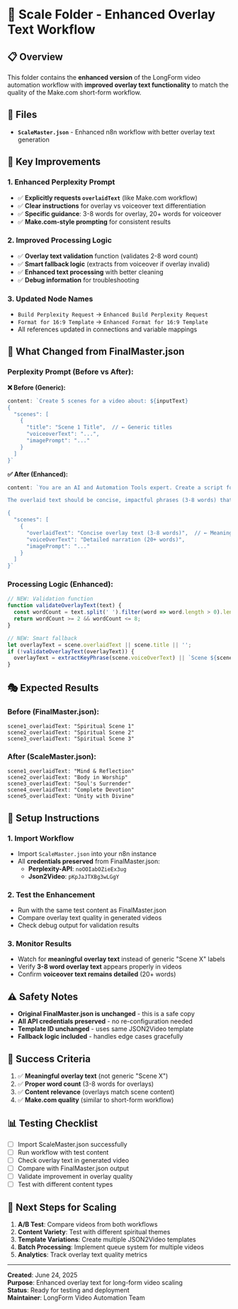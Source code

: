 # 🚀 Scale Folder - Enhanced Overlay Text Workflow

## 📋 Overview
This folder contains the **enhanced version** of the LongForm video automation workflow with **improved overlay text functionality** to match the quality of the Make.com short-form workflow.

## 📁 Files
- **`ScaleMaster.json`** - Enhanced n8n workflow with better overlay text generation

## 🎯 Key Improvements

### **1. Enhanced Perplexity Prompt**
- ✅ **Explicitly requests `overlaidText`** (like Make.com workflow)
- ✅ **Clear instructions** for overlay vs voiceover text differentiation
- ✅ **Specific guidance**: 3-8 words for overlay, 20+ words for voiceover
- ✅ **Make.com-style prompting** for consistent results

### **2. Improved Processing Logic**
- ✅ **Overlay text validation** function (validates 2-8 word count)
- ✅ **Smart fallback logic** (extracts from voiceover if overlay invalid)
- ✅ **Enhanced text processing** with better cleaning
- ✅ **Debug information** for troubleshooting

### **3. Updated Node Names**
- `Build Perplexity Request` → `Enhanced Build Perplexity Request`
- `Format for 16:9 Template` → `Enhanced Format for 16:9 Template`
- All references updated in connections and variable mappings

## 🔄 What Changed from FinalMaster.json

### **Perplexity Prompt (Before vs After):**

**❌ Before (Generic):**
```javascript
content: `Create 5 scenes for a video about: ${inputText}
{
  "scenes": [
    {
      "title": "Scene 1 Title",  // ← Generic titles
      "voiceoverText": "...",
      "imagePrompt": "..."
    }
  ]
}`
```

**✅ After (Enhanced):**
```javascript
content: `You are an AI and Automation Tools expert. Create a script for a long-form video...

The overlaid text should be concise, impactful phrases (3-8 words) that highlight the key message of each scene and will appear as text overlay on the video.

{
  "scenes": [
    {
      "overlaidText": "Concise overlay text (3-8 words)",  // ← Meaningful overlays
      "voiceOverText": "Detailed narration (20+ words)",
      "imagePrompt": "..."
    }
  ]
}`
```

### **Processing Logic (Enhanced):**
```javascript
// NEW: Validation function
function validateOverlayText(text) {
  const wordCount = text.split(' ').filter(word => word.length > 0).length;
  return wordCount >= 2 && wordCount <= 8;
}

// NEW: Smart fallback
let overlayText = scene.overlaidText || scene.title || '';
if (!validateOverlayText(overlayText)) {
  overlayText = extractKeyPhrase(scene.voiceOverText) || `Scene ${sceneNum}`;
}
```

## 🎭 Expected Results

### **Before (FinalMaster.json):**
```
scene1_overlaidText: "Spiritual Scene 1"
scene2_overlaidText: "Spiritual Scene 2"
scene3_overlaidText: "Spiritual Scene 3"
```

### **After (ScaleMaster.json):**
```
scene1_overlaidText: "Mind & Reflection"
scene2_overlaidText: "Body in Worship"
scene3_overlaidText: "Soul's Surrender"
scene4_overlaidText: "Complete Devotion"
scene5_overlaidText: "Unity with Divine"
```

## 🔧 Setup Instructions

### **1. Import Workflow**
- Import `ScaleMaster.json` into your n8n instance
- All **credentials preserved** from FinalMaster.json:
  - **Perplexity-API**: `noOOIabOZieEx3ug`
  - **Json2Video**: `pKpJaJTXBg3wLGgY`

### **2. Test the Enhancement**
- Run with the same test content as FinalMaster.json
- Compare overlay text quality in generated videos
- Check debug output for validation results

### **3. Monitor Results**
- Watch for **meaningful overlay text** instead of generic "Scene X" labels
- Verify **3-8 word overlay text** appears properly in videos
- Confirm **voiceover text remains detailed** (20+ words)

## ⚠️ Safety Notes
- **Original FinalMaster.json is unchanged** - this is a safe copy
- **All API credentials preserved** - no re-configuration needed
- **Template ID unchanged** - uses same JSON2Video template
- **Fallback logic included** - handles edge cases gracefully

## 🎯 Success Criteria
1. ✅ **Meaningful overlay text** (not generic "Scene X")
2. ✅ **Proper word count** (3-8 words for overlays)
3. ✅ **Content relevance** (overlays match scene content)
4. ✅ **Make.com quality** (similar to short-form workflow)

## 📊 Testing Checklist
- [ ] Import ScaleMaster.json successfully
- [ ] Run workflow with test content
- [ ] Check overlay text in generated video
- [ ] Compare with FinalMaster.json output
- [ ] Validate improvement in overlay quality
- [ ] Test with different content types

## 🚀 Next Steps for Scaling
1. **A/B Test**: Compare videos from both workflows
2. **Content Variety**: Test with different spiritual themes
3. **Template Variations**: Create multiple JSON2Video templates
4. **Batch Processing**: Implement queue system for multiple videos
5. **Analytics**: Track overlay text quality metrics

---
**Created**: June 24, 2025  
**Purpose**: Enhanced overlay text for long-form video scaling  
**Status**: Ready for testing and deployment  
**Maintainer**: LongForm Video Automation Team 